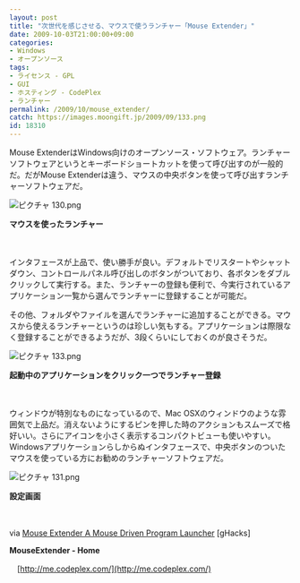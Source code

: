 ```yaml
---
layout: post
title: "次世代を感じさせる、マウスで使うランチャー「Mouse Extender」"
date: 2009-10-03T21:00:00+09:00
categories:
- Windows
- オープンソース
tags: 
- ライセンス - GPL
- GUI
- ホスティング - CodePlex
- ランチャー
permalink: /2009/10/mouse_extender/
catch: https://images.moongift.jp/2009/09/133.png
id: 18310
---
```

Mouse ExtenderはWindows向けのオープンソース・ソフトウェア。ランチャーソフトウェアというとキーボードショートカットを使って呼び出すのが一般的だ。だがMouse Extenderは違う、マウスの中央ボタンを使って呼び出すランチャーソフトウェアだ。

  

![ピクチャ 130.png](https://images.moongift.jp/2009/09/130.png)  
  
**マウスを使ったランチャー**

  

　

  

インタフェースが上品で、使い勝手が良い。デフォルトでリスタートやシャットダウン、コントロールパネル呼び出しのボタンがついており、各ボタンをダブルクリックして実行する。また、ランチャーの登録も便利で、今実行されているアプリケーション一覧から選んでランチャーに登録することが可能だ。

  
  
<!--more-->

その他、フォルダやファイルを選んでランチャーに追加することができる。マウスから使えるランチャーというのは珍しい気もする。アプリケーションは際限なく登録することができるようだが、3段くらいにしておくのが良さそうだ。

  

![ピクチャ 133.png](https://images.moongift.jp/2009/09/133.png)  
  
**起動中のアプリケーションをクリック一つでランチャー登録**

  

　

  

ウィンドウが特別なものになっているので、Mac OSXのウィンドウのような雰囲気で上品だ。消えないようにするピンを押した時のアクションもスムーズで格好いい。さらにアイコンを小さく表示するコンパクトビューも使いやすい。Windowsアプリケーションらしからぬインタフェースで、中央ボタンのついたマウスを使っている方にお勧めのランチャーソフトウェアだ。

  

![ピクチャ 131.png](https://images.moongift.jp/2009/09/131.png)  
  
**設定画面**

  

　

  

via [Mouse Extender A Mouse Driven Program Launcher](http://www.ghacks.net/2009/09/24/mouse-extender-a-mouse-driven-program-launcher/) [gHacks]

  

**MouseExtender - Home**  
  
　[http://me.codeplex.com/](http://me.codeplex.com/)

  
